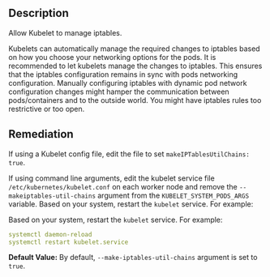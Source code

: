 ## Description

Allow Kubelet to manage iptables.

Kubelets can automatically manage the required changes to iptables based on how you choose your networking options for the pods. It is recommended to let kubelets manage the changes to iptables. This ensures that the iptables configuration remains in sync with pods networking configuration. Manually configuring iptables with dynamic pod network configuration changes might hamper the communication between pods/containers and to the outside world. You might have iptables rules too restrictive or too open.

## Remediation

If using a Kubelet config file, edit the file to set `makeIPTablesUtilChains: true`.

If using command line arguments, edit the kubelet service file `/etc/kubernetes/kubelet.conf` on each worker node and remove the `--makeiptables-util-chains` argument from the `KUBELET_SYSTEM_PODS_ARGS` variable. Based on your system, restart the `kubelet` service. For example:

Based on your system, restart the `kubelet` service. For example:

```yaml
systemctl daemon-reload
systemctl restart kubelet.service
```

**Default Value:** By default, `--make-iptables-util-chains` argument is set to `true`.